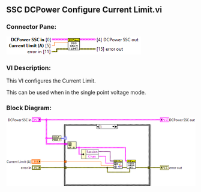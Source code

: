 ## **SSC DCPower Configure Current Limit.vi**
### Connector Pane:
![alt text](/docs/images/Instrument%20Control/DCPower/SSC%20DCPower/Source/Constant%20Voltage/SSC%20DCPower%20Configure%20Current%20Limit.vic.png "SSC DCPower Configure Current Limit.vi connector pane")

### VI Description:
This VI configures the Current Limit.

This can be used when in the single point voltage mode.

### Block Diagram:
![alt text](/docs/images/Instrument%20Control/DCPower/SSC%20DCPower/Source/Constant%20Voltage/SSC%20DCPower%20Configure%20Current%20Limit.vid.png "SSC DCPower Configure Current Limit.vi block diagram")
